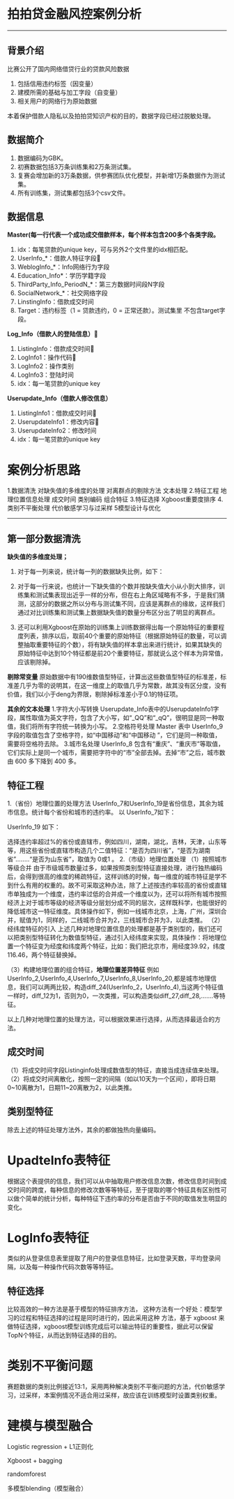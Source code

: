 # **拍拍贷金融风控案例分析**


---

背景介绍
----
比赛公开了国内网络借贷行业的贷款风险数据

 1. 包括信用违约标签（因变量） 
 2. 建模所需的基础与加⼯字段（自变量）
 3. 相关用户的网络行为原始数据

本着保护借款⼈隐私以及拍拍贷知识产权的目的，数据字段已经过脱敏处理。
## 数据简介 ##

 1. 数据编码为GBK。
 2. 初赛数据包括3万条训练集和2万条测试集。
 3. 复赛会增加新的3万条数据，供参赛团队优化模型，并新增1万条数据作为测试集。
 4. 所有训练集，测试集都包括3个csv文件。

## 数据信息 ##
**Master(每一行代表一个成功成交借款样本，每个样本包含200多个各类字段。**

 1. idx：每笔贷款的unique key，可与另外2个文件里的idx相匹配。
 2. UserInfo_*：借款人特征字段
 3. WeblogInfo_*：Info网络行为字段
 4. Education_Info*：学历学籍字段
 5. ThirdParty_Info_PeriodN_*：第三方数据时间段N字段
 6. SocialNetwork_*：社交网络字段
 7. LinstingInfo：借款成交时间
 8. Target：违约标签（1 = 贷款违约，0 = 正常还款）。测试集里 不包含target字段。

**Log_Info（借款人的登陆信息）**

 1. ListingInfo：借款成交时间
 2. LogInfo1：操作代码
 3. LogInfo2：操作类别
 4. LogInfo3：登陆时间
 5. idx：每一笔贷款的unique key

**Userupdate_Info（借款⼈修改信息）**

 

 1. ListingInfo1：借款成交时间
 2. UserupdateInfo1：修改内容
 3. UserupdateInfo2：修改时间
 4. idx：每⼀笔贷款的unique key
 

案例分析思路
==
1.数据清洗
对缺失值的多维度的处理
对离群点的剔除方法
文本处理
2.特征工程
地理位置信息处理
成交时间
类别编码
组合特征
3.特征选择
Xgboost重要度排序
4.类别不平衡处理
代价敏感学习与过采样
5模型设计与优化

----------
## 第一部分数据清洗 ##
**缺失值的多维度处理；**

 1. 对于每一列来说，统计每一列的数据缺失比例，如下：
 
 2. 对于每一行来说，也统计一下缺失值的个数并按缺失值大小从小到大排序，训练集和测试集表现出近乎一样的分布，但在右上角区域略有不多，于是我们猜测，这部分的数据之所以分布与测试集不同，应该是离群点的缘故，这样我们通过对比训练集和测试集上数据缺失值的数量分布区分出了明显的离群点。
 3. 还可以利用Xgboost在原始的训练集上训练数据得出每一个原始特征的重要程度列表，排序以后，取前40个重要的原始特征（根据原始特征的数量，可以调整抽取重要特征的个数），将有缺失值的样本拿出来进行统计，如果其缺失的原始特征中达到10个特征都是前20个重要特征，那就说么这个样本为异常值，应该剔除掉。
 
**剔除常变量**
原始数据中有190维数值型特征，计算出这些数值型特征的标准差，标准差几乎为零的说明其，在这一维度上的取值几乎为常数，故其没有区分度，没有价值，我们以小于deng为界限，剔除掉标准差小于0.1的特征项。

**其余的文本处理**
1.字符大小写转换
Userupdate_Info表中的UserupdateInfo1字段，属性取值为英文字符，包含了大小写，如“_QQ”和“_qQ”，很明显是同一种取值，我们将所有字符统一转换为小写。
2.空格符号处理
Master 表中 UserInfo_9字段的取值包含了空格字符，如“中国移动”和“中国移动     ”，它们是同一种取值，需要将空格符去除。
3.城市名处理
UserInfo_8 包含有“重庆”、“重庆市”等取值，它们实际上是同一个城市，需要把字符中的“市”全部去掉。去掉“市”之后，城市数由 600 多下降到 400 多。
## 特征工程 ##
1.（省份）地理位置的处理方法
UserInfo_7和UserInfo_19是省份信息，其余为城市信息。统计每个省份和城市的违约率。
以 UserInfo_7如下：

UserInfo_19 如下：

选择违约率超过%的省份或直辖市，例如四川，湖南，湖北，吉林，天津，山东等等，用这些省份或直辖市构造几个二值特征：“是否为四川省”，“是否为湖南省”........“是否为山东省”，取值为 0或1 。
2.（市级）地理位置处理
（1）按照城市等级合并
    由于市级城市数量过多，如果按照类别型特征直接处理，进行独热编码后，会得到很高的维度的稀疏特征，这样训练的时候，每一维度的城市特征是学不到什么有用的权重的。故不可采取这种办法，除了上述按违约率较高的省份或直辖市单独成为一个维度，违约率过低的合并成一个维度以为，还可以将所有城市按照经济上对于城市等级的经济等级分层划分成不同的层次，这样既科学，也能很好的降低城市这一特征维度。具体操作如下，例如一线城市北京，上海，广州，深圳合并，赋值为1，同样的，二线城市合并为2，三线城市合并为3，以此类推。
 （2）经纬度特征的引入
     上述几种对地理位置信息的处理都是基于类别型的，我们还可以把类别型特征转化为数值型特征，通过引入经纬度来实现，具体操作：将地理位置一个特征变为经度和纬度两个特征，比如：我们把北京市，用经度39.92，纬度116.46，两个特征替换掉。
     
  （3）构建地理位置的组合特征，**地理位置差异特征**
      例如UserInfo_2,UserInfo_4,UserInfo_7,UserInfo_8,UserInfo_20,都是城市地理信息，我们可以两两比较，构造diff_24(UserInfo_2，UserInfo_4),当这两个特征值一样时，diff_12为1，否则为0，一次类推，可以构造类似diff_27,diff_28,.......等特征。
      
      
     
以上几种对地理位置的处理方法，可以根据效果进行选择，从而选择最适合的方法。

## 成交时间 ##
（1）将成交时间字段Listinginfo处理成数值型的特征，直接当成连续值来处理。
（2）将成交时间离散化，按照一定的间隔（如以10天为一个区间），即将日期0~10离散为1，日期11~20离散为2，以此类推。

## 类别型特征 ##
除去上述的特征处理方法外，其余的都做独热向量编码。

UpadteInfo表特征
==
根据这个表提供的信息，我们可以从中抽取用户修改信息次数，修改信息时间到成交时间的跨度，每种信息的修改次数等等特征，至于提取的哪个特征具有区别性可以做个简单的统计分析，每种特征下违约率的分布是否由于不同的取值发生明显的变化。

LogInfo表特征
==
类似的从登录信息表里提取了用户的登录信息特征，比如登录天数，平均登录间隔，以及每一种操作代码次数等等特征。

特征选择
----
比较高效的一种方法是基于模型的特征排序方法， 这种方法有一个好处：模型学习的过程和特征选择的过程是同时进行的，因此采用这种 方法，基于 xgboost 来做特征选择，xgboost模型训练完成后可以输出特征的重要性，据此可以保留 TopN个特征，从而达到特征选择的目的。

类别不平衡问题
==
赛题数据的类别比例接近13:1，采用两种解决类别不平衡问题的方法，代价敏感学习，过采样，本案例情况不适合用过采样，故应该在训练模型时设置类别权重。

建模与模型融合
=======
Logistic regression + L1正则化

Xgboost + bagging

randomforest

多模型blending（模型融合）

